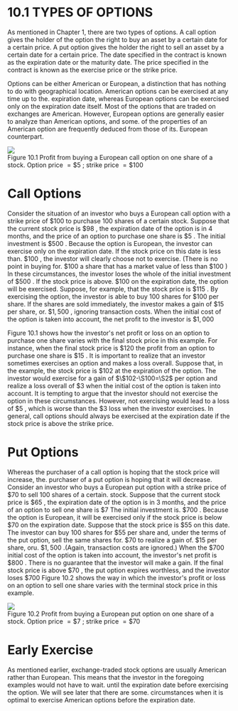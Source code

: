 # 10.1 TYPES OF OPTIONS  

As mentioned in Chapter 1, there are two types of options. A call option gives the holder of the option the right to buy an asset by a certain date for a certain price. A put option gives the holder the right to sell an asset by a certain date for a certain price. The date specified in the contract is known as the expiration date or the maturity date. The price specified in the contract is known as the exercise price or the strike price.  

Options can be either American or European, a distinction that has nothing to do with geographical location. American options can be exercised at any time up to the. expiration date, whereas European options can be exercised only on the expiration date itself. Most of the options that are traded on exchanges are American. However, European options are generally easier to analyze than American options, and some. of the properties of an American option are frequently deduced from those of its. European counterpart.  

![](images/edade3a3d2f28871a3829ab20179f8ac20e692b950aca132cc6eb5b3b33a661f.jpg)  
Figure 10.1 Profit from buying a European call option on one share of a stock. Option price $=\$5$ ; strike price $=\$100$  

# Call Options  

Consider the situation of an investor who buys a European call option with a strike price of $\$100$ to purchase 100 shares of a certain stock. Suppose that the current stock price is $\$98$ , the expiration date of the option is in 4 months, and the price of an option to purchase one share is $\$5$ . The initial investment is $\$500$ . Because the option is European, the investor can exercise only on the expiration date. If the stock price on this date is less than. $\$100$ , the investor will clearly choose not to exercise. (There is no point in buying for. $\$100$ a share that has a market value of less than $\$100$ ) In these circumstances, the investor loses the whole of the initial investment of $\$500$ . If the stock price is above. $\$100$ on the expiration date, the option will be exercised. Suppose, for example, that the stock price is $\$115$ . By exercising the option, the investor is able to buy 100 shares for $\$100$ per share. If the shares are sold immediately, the investor makes a gain of $\$15$ per share, or. $\$1,500$ , ignoring transaction costs. When the initial cost of the option is taken into account, the net profit to the investor is $\$1,000$  

Figure 10.1 shows how the investor's net profit or loss on an option to purchase one share varies with the final stock price in this example. For instance, when the final stock price is $\$120$ the profit from an option to purchase one share is $\$15$ . It is important to realize that an investor sometimes exercises an option and makes a loss overall. Suppose that, in the example, the stock price is $\$102$ at the expiration of the option. The investor would exercise for a gain of $\$102-\S100=\S2$ per option and realize a loss overall of $\$3$ when the initial cost of the option is taken into account. It is tempting to argue that the investor should not exercise the option in these circumstances. However, not exercising would lead to a loss of $\$5$ , which is worse than the $\$3$ loss when the investor exercises. In general, call options should always be exercised at the expiration date if the stock price is above the strike price.  

# Put Options  

Whereas the purchaser of a call option is hoping that the stock price will increase, the. purchaser of a put option is hoping that it will decrease. Consider an investor who buys a European put option with a strike price of $\$70$ to sell 100 shares of a certain. stock. Suppose that the current stock price is $\$65$ , the expiration date of the option is in 3 months, and the price of an option to sell one share is $\$7$ The initial investment is. $\$700$ . Because the option is European, it will be exercised only if the stock price is below $\$70$ on the expiration date. Suppose that the stock price is $\$55$ on this date. The investor can buy 100 shares for $\$55$ per share and, under the terms of the put option, sell the same shares for. $\$70$ to realize a gain of. $\$15$ per share, oru. $\$1,500$ .(Again, transaction costs are ignored.) When the $\$700$ initial cost of the option is taken into account, the investor's net profit is $\$800$ . There is no guarantee that the investor will make a gain. If the final stock price is above $\$70$ , the put option expires worthless, and the investor loses $\$700$ Figure 10.2 shows the way in which the investor's profit or loss on an option to sell one share varies with the terminal stock price in this example.  

![](images/e0935ecfc9262860c7ff5e311a73cbfb4f4164f7b74a4ac17e3e2ee6bb09b725.jpg)  
Figure 10.2 Profit from buying a European put option on one share of a stock. Option price $=\$7$ ; strike price $=\$70$  

# Early Exercise  

As mentioned earlier, exchange-traded stock options are usually American rather than European. This means that the investor in the foregoing examples would not have to wait. until the expiration date before exercising the option. We will see later that there are some. circumstances when it is optimal to exercise American options before the expiration date.  
